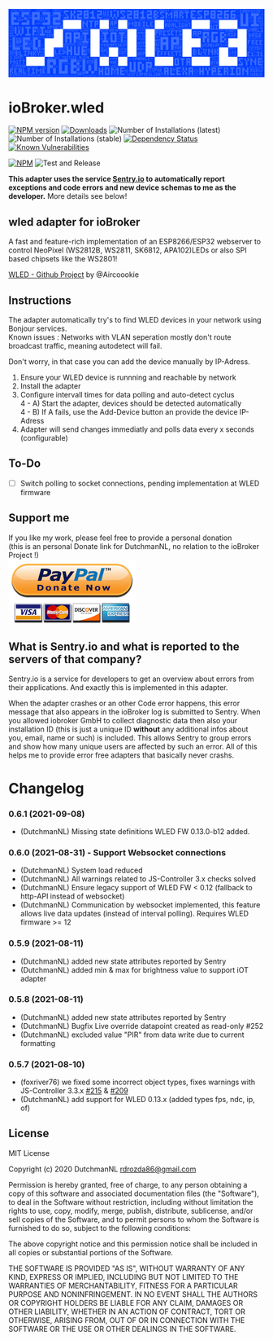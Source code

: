 ![Logo](admin/wled_large.png)
# ioBroker.wled

[![NPM version](http://img.shields.io/npm/v/iobroker.wled.svg)](https://www.npmjs.com/package/iobroker.wled)
[![Downloads](https://img.shields.io/npm/dm/iobroker.wled.svg)](https://www.npmjs.com/package/iobroker.wled)
![Number of Installations (latest)](http://iobroker.live/badges/wled-installed.svg)
![Number of Installations (stable)](http://iobroker.live/badges/wled-stable.svg)
[![Dependency Status](https://img.shields.io/david/DrozmotiX/iobroker.wled.svg)](https://david-dm.org/DrozmotiX/iobroker.wled)
[![Known Vulnerabilities](https://snyk.io/test/github/DrozmotiX/ioBroker.wled/badge.svg)](https://snyk.io/test/github/DrozmotiX/ioBroker.wled)

[![NPM](https://nodei.co/npm/iobroker.wled.png?downloads=true)](https://nodei.co/npm/iobroker.wled/)
![Test and Release](https://github.com/DrozmotiX/ioBroker.wled/workflows/Test%20and%20Release/badge.svg)

**This adapter uses the service [Sentry.io](https://sentry.io) to automatically report exceptions and code errors and new device schemas to me as the developer.** More details see below!

## wled adapter for ioBroker

A fast and feature-rich implementation of an ESP8266/ESP32 webserver to control NeoPixel (WS2812B, WS2811, SK6812, APA102)LEDs or also SPI based chipsets like the WS2801!

[WLED - Github Project](https://github.com/Aircoookie/WLED) by @Aircoookie

## Instructions

The adapter automatically try's to find WLED devices in your network using Bonjour services.  
Known issues : Networks with VLAN seperation mostly don't route broadcast traffic, meaning autodetect will fail.  

Don't worry, in that case you can add the device manually by IP-Adress.

1) Ensure your WLED device is runnning and reachable by network
2) Install the adapter
3) Configure intervall times for data polling and auto-detect cyclus  
4 - A) Start the adapter, devices should be detected automatically  
4 - B) If A fails, use the Add-Device button an provide the device IP-Adress  
5) Adapter will send changes immediatly and polls data every x seconds (configurable)

## To-Do

* [ ] Switch polling to socket connections, pending implementation at WLED firmware

## Support me
If you like my work, please feel free to provide a personal donation  
(this is an personal Donate link for DutchmanNL, no relation to the ioBroker Project !)  
[![Donate](https://raw.githubusercontent.com/DrozmotiX/ioBroker.wled/main/admin/button.png)](http://paypal.me/DutchmanNL)

## What is Sentry.io and what is reported to the servers of that company?
Sentry.io is a service for developers to get an overview about errors from their applications. And exactly this is implemented in this adapter.

When the adapter crashes or an other Code error happens, this error message that also appears in the ioBroker log is submitted to Sentry. When you allowed iobroker GmbH to collect diagnostic data then also your installation ID (this is just a unique ID **without** any additional infos about you, email, name or such) is included. This allows Sentry to group errors and show how many unique users are affected by such an error. All of this helps me to provide error free adapters that basically never crashs.  

# Changelog
<!--
    Placeholder for the next version (at the beginning of the line):
    ### __WORK IN PROGRESS__
-->

### 0.6.1 (2021-09-08)
* (DutchmanNL) Missing state definitions WLED FW 0.13.0-b12 added.

### 0.6.0 (2021-08-31) - Support Websocket connections
* (DutchmanNL) System load reduced
* (DutchmanNL) All warnings related to JS-Controller 3.x checks solved
* (DutchmanNL) Ensure legacy support of WLED FW < 0.12 (fallback to http-API instead of websocket)
* (DutchmanNL) Communication by websocket implemented, this feature allows live data updates (instead of interval polling). Requires WLED firmware >= 12

### 0.5.9 (2021-08-11)
* (DutchmanNL) added new state attributes reported by Sentry
* (DutchmanNL) added min & max for brightness value to support iOT adapter

### 0.5.8 (2021-08-11)
* (DutchmanNL) added new state attributes reported by Sentry
* (DutchmanNL) Bugfix Live override datapoint created as read-only #252
* (DutchmanNL) excluded value "PIR" from data write due to current formatting

### 0.5.7 (2021-08-10)
* (foxriver76) we fixed some incorrect object types, fixes warnings with JS-Controller 3.3.x [#215](https://github.com/DrozmotiX/ioBroker.wled/issues/215) & [#209](https://github.com/DrozmotiX/ioBroker.wled/issues/209)
* (DutchmanNL) add support for WLED 0.13.x (added types fps, ndc, ip, of)

## License
MIT License

Copyright (c) 2020 DutchmanNL <rdrozda86@gmail.com>

Permission is hereby granted, free of charge, to any person obtaining a copy
of this software and associated documentation files (the "Software"), to deal
in the Software without restriction, including without limitation the rights
to use, copy, modify, merge, publish, distribute, sublicense, and/or sell
copies of the Software, and to permit persons to whom the Software is
furnished to do so, subject to the following conditions:

The above copyright notice and this permission notice shall be included in all
copies or substantial portions of the Software.

THE SOFTWARE IS PROVIDED "AS IS", WITHOUT WARRANTY OF ANY KIND, EXPRESS OR
IMPLIED, INCLUDING BUT NOT LIMITED TO THE WARRANTIES OF MERCHANTABILITY,
FITNESS FOR A PARTICULAR PURPOSE AND NONINFRINGEMENT. IN NO EVENT SHALL THE
AUTHORS OR COPYRIGHT HOLDERS BE LIABLE FOR ANY CLAIM, DAMAGES OR OTHER
LIABILITY, WHETHER IN AN ACTION OF CONTRACT, TORT OR OTHERWISE, ARISING FROM,
OUT OF OR IN CONNECTION WITH THE SOFTWARE OR THE USE OR OTHER DEALINGS IN THE
SOFTWARE.
